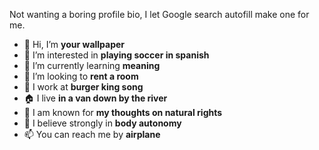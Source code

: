 Not wanting a boring profile bio, I let Google search autofill make one for me.

- 👋 Hi, I’m <b>your wallpaper</b>
- 👀 I’m interested in <b>playing soccer in spanish</b>
- 🌱 I’m currently learning <b>meaning</b>
- 💞️ I’m looking to <b>rent a room</b>
- 💼 I work at <b>burger king song</b>
- 🏠 I live <b>in a van down by the river</b>
- 🏅 I am known for <b>my thoughts on natural rights</b>
- 💭 I believe strongly in <b>body autonomy</b>
- 📫 You can reach me by <b>airplane</b>

<!---
JuLY-LION/JuLY-LION is a ✨ special ✨ repository because its `README.md` (this file) appears on your GitHub profile.
You can click the Preview link to take a look at your changes.
--->
